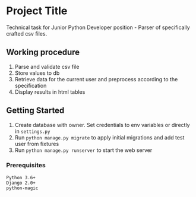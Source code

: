 # Project Title

Technical task for Junior Python Developer position - Parser of specifically crafted csv files. 

## Working procedure 

1. Parse and validate csv file
2. Store values to db
3. Retrieve data for the current user and preprocess according to the specification
4. Display results in html tables 

## Getting Started

1. Create database with owner. Set credentials to env variables or directly in `settings.py`
2. Run `python manage.py migrate` to apply initial migrations and add test user from fixtures
3. Run `python manage.py runserver` to start the web server

### Prerequisites
```
Python 3.6+
Django 2.0+
python-magic
```
